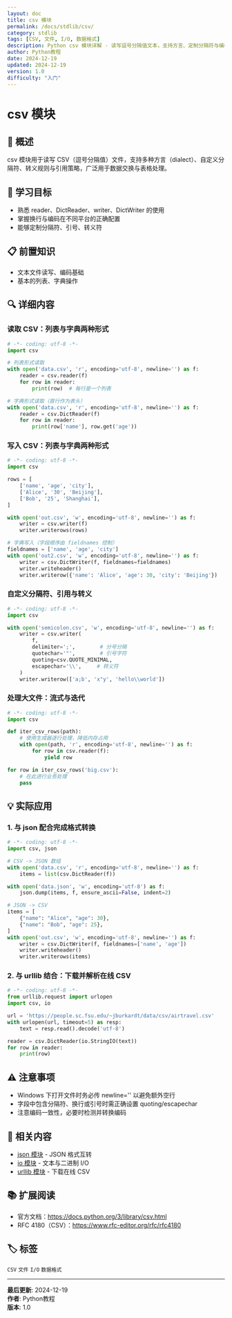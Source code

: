 ```yaml
---
layout: doc
title: csv 模块
permalink: /docs/stdlib/csv/
category: stdlib
tags: [CSV, 文件, I/O, 数据格式]
description: Python csv 模块详解 - 读写逗号分隔值文本，支持方言、定制分隔符与编码
author: Python教程
date: 2024-12-19
updated: 2024-12-19
version: 1.0
difficulty: "入门"
---
```


# csv 模块

## 📝 概述

csv 模块用于读写 CSV（逗号分隔值）文件，支持多种方言（dialect）、自定义分隔符、转义规则与引用策略，广泛用于数据交换与表格处理。

## 🎯 学习目标

- 熟悉 reader、DictReader、writer、DictWriter 的使用
- 掌握换行与编码在不同平台的正确配置
- 能够定制分隔符、引号、转义符

## 📋 前置知识

- 文本文件读写、编码基础
- 基本的列表、字典操作

## 🔍 详细内容

### 读取 CSV：列表与字典两种形式

```python
# -*- coding: utf-8 -*-
import csv

# 列表形式读取
with open('data.csv', 'r', encoding='utf-8', newline='') as f:
    reader = csv.reader(f)
    for row in reader:
        print(row)  # 每行是一个列表

# 字典形式读取（首行作为表头）
with open('data.csv', 'r', encoding='utf-8', newline='') as f:
    reader = csv.DictReader(f)
    for row in reader:
        print(row['name'], row.get('age'))
```

### 写入 CSV：列表与字典两种形式

```python
# -*- coding: utf-8 -*-
import csv

rows = [
    ['name', 'age', 'city'],
    ['Alice', '30', 'Beijing'],
    ['Bob', '25', 'Shanghai'],
]

with open('out.csv', 'w', encoding='utf-8', newline='') as f:
    writer = csv.writer(f)
    writer.writerows(rows)

# 字典写入（字段顺序由 fieldnames 控制）
fieldnames = ['name', 'age', 'city']
with open('out2.csv', 'w', encoding='utf-8', newline='') as f:
    writer = csv.DictWriter(f, fieldnames=fieldnames)
    writer.writeheader()
    writer.writerow({'name': 'Alice', 'age': 30, 'city': 'Beijing'})
```

### 自定义分隔符、引用与转义

```python
# -*- coding: utf-8 -*-
import csv

with open('semicolon.csv', 'w', encoding='utf-8', newline='') as f:
    writer = csv.writer(
        f,
        delimiter=';',        # 分号分隔
        quotechar='"',        # 引号字符
        quoting=csv.QUOTE_MINIMAL,
        escapechar='\\',     # 转义符
    )
    writer.writerow(['a;b', 'x"y', 'hello\\world'])
```

### 处理大文件：流式与迭代

```python
# -*- coding: utf-8 -*-
import csv

def iter_csv_rows(path):
    # 使用生成器逐行处理，降低内存占用
    with open(path, 'r', encoding='utf-8', newline='') as f:
        for row in csv.reader(f):
            yield row

for row in iter_csv_rows('big.csv'):
    # 在此进行业务处理
    pass
```

## 💡 实际应用

### 1. 与 json 配合完成格式转换

```python
# -*- coding: utf-8 -*-
import csv, json

# CSV -> JSON 数组
with open('data.csv', 'r', encoding='utf-8', newline='') as f:
    items = list(csv.DictReader(f))

with open('data.json', 'w', encoding='utf-8') as f:
    json.dump(items, f, ensure_ascii=False, indent=2)

# JSON -> CSV
items = [
    {"name": "Alice", "age": 30},
    {"name": "Bob", "age": 25},
]
with open('out.csv', 'w', encoding='utf-8', newline='') as f:
    writer = csv.DictWriter(f, fieldnames=['name', 'age'])
    writer.writeheader()
    writer.writerows(items)
```

### 2. 与 urllib 结合：下载并解析在线 CSV

```python
# -*- coding: utf-8 -*-
from urllib.request import urlopen
import csv, io

url = 'https://people.sc.fsu.edu/~jburkardt/data/csv/airtravel.csv'
with urlopen(url, timeout=5) as resp:
    text = resp.read().decode('utf-8')

reader = csv.DictReader(io.StringIO(text))
for row in reader:
    print(row)
```

## ⚠️ 注意事项

- Windows 下打开文件时务必传 newline='' 以避免额外空行
- 字段中包含分隔符、换行或引号时需正确设置 quoting/escapechar
- 注意编码一致性，必要时检测并转换编码

## 🔗 相关内容

- [json 模块](../json/) - JSON 格式互转
- [io 模块](../io/) - 文本与二进制 I/O
- [urllib 模块](../urllib/) - 下载在线 CSV

## 📚 扩展阅读

- 官方文档：https://docs.python.org/3/library/csv.html
- RFC 4180（CSV）：https://www.rfc-editor.org/rfc/rfc4180

## 🏷️ 标签

`CSV` `文件` `I/O` `数据格式`

---

**最后更新**: 2024-12-19  
**作者**: Python教程  
**版本**: 1.0